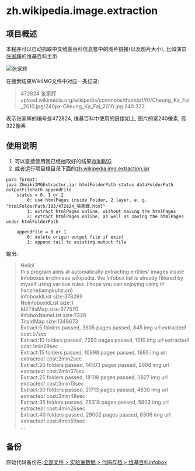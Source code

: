 # zh.wikipedia.image.extraction


## 项目概述

本程序可以自动抓取中文维基百科信息框中的图片链接(以及图片大小), 比如演员[张家辉](http://zh.wikipedia.org/wiki/%E5%BC%B5%E5%AE%B6%E8%BC%9D)的维基百科主页

![张家辉](https://dn-iampkuhz.qbox.me/github/zh.wikipedia.image.extraction/zhangjiahui.png)

在搜索结果WikiIMG文件中对应一条记录:
<br />
> 472824  张家辉  upload.wikimedia.org/wikipedia/commons/thumb/f/f0/Cheung_Ka_Fai_2010.jpg/240px-Cheung_Ka_Fai_2010.jpg   240     322

表示张家辉的编号是472824, 维基百科中使用的链接如上, 图片的宽240像素, 高322像素

## 使用说明

1. 可以直接使用我已经抽取好的结果[WikiIMG](https://github.com/iampkuhz/zh.wikipedia.image.extraction/blob/master/WikiIMG)
2. 或者运行项目根目录下面的[zh.wikipedia.img.extraction.jar](https://github.com/iampkuhz/zh.wikipedia.image.extraction/blob/master/zh.wikipedia.img.extraction.jar)

```
para format:
java ZhwikiIMGExtractor.jar htmlFolderPath status dataFolderPath outputFilePath appendFile
	status = 0, 1 or 2
		0: use htmlPages inside Folder, 2 layer, e. g. "htmlFolderPath/103/472824_張家輝.html"
		1: extract htmlPages online, without saving the htmlPages
		2: extract htmlPages online, as well as saving the htmlPages under htmlFolderPath

	appendFile = 0 or 1
		0: delete origin output file if exist
		1: append tail to existing output file
```

输出:
> Hello!<br />
> this program aims at automatically extracting entities' images inside Infoboxes in chinese wikipedia. the Infobox list is already filtered by myself using various rules. I hope you can enjoying using it!<br />
> hanzhe(iampkuhz.cn)<br />
> infoboxIdList size:378269<br />
> NoInfoboxIdList size:1<br />
> Id2TitsMap.size:977570<br />
> InfoboxNameList size:7228<br />
> TitsIdMap.size:1348673<br />
> Extract:5 folders passed, 3605 pages passed, 845 img url extracted!	 cost:57sec<br />
> Extract:10 folders passed, 7293 pages passed, 1310 img url extracted!	 cost:1min29sec<br />
> Extract:15 folders passed, 10898 pages passed, 1695 img url extracted!	 cost:2min2sec<br />
> Extract:20 folders passed, 14503 pages passed, 2908 img url extracted!	 cost:2min37sec<br />
> Extract:25 folders passed, 18108 pages passed, 3827 img url extracted!	 cost:3min13sec<br />
> Extract:30 folders passed, 21713 pages passed, 4830 img url extracted!	 cost:3min48sec<br />
> Extract:35 folders passed, 25318 pages passed, 5803 img url extracted!	 cost:4min26sec<br />
> Extract:40 folders passed, 29002 pages passed, 6306 img url extracted!	 cost:4min59sec<br />
> ...






## 备份

原始代码备份在:[全部文件 > 实验室数据 > 代码存档 > 维基百科infobox](http://pan.baidu.com/disk/home#path=%252F%25E5%25AE%259E%25E9%25AA%258C%25E5%25AE%25A4%25E6%2595%25B0%25E6%258D%25AE%252F%25E4%25BB%25A3%25E7%25A0%2581%25E5%25AD%2598%25E6%25A1%25A3%252F%25E7%25BB%25B4%25E5%259F%25BA%25E7%2599%25BE%25E7%25A7%2591infobox%25E5%259B%25BE%25E7%2589%2587%25E9%2593%25BE%25E6%258E%25A5%25E6%258A%2593%25E5%258F%2596%25E7%25A8%258B%25E5%25BA%258F)


